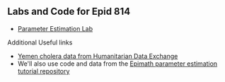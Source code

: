 
## Labs and Code for Epid 814

- [Parameter Estimation Lab](https://epimath.github.io/epid-814-materials/Labs/EstimationLab/)

Additional Useful links
- [Yemen cholera data from Humanitarian Data Exchange](https://data.humdata.org/dataset/yemen-cholera-outbreak-daily-epidemiology-update/resource/06f74fb8-9194-476d-8d35-343f951c90f6)
- We'll also use code and data from the [Epimath parameter estimation tutorial repository](https://github.com/epimath/param-estimation-SIR)
